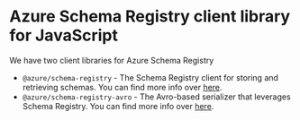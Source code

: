 # Azure Schema Registry client library for JavaScript

We have two client libraries for Azure Schema Registry

- `@azure/schema-registry` - The Schema Registry client for storing and retrieving schemas. You can find more info over [here](./schema-registry).
- `@azure/schema-registry-avro` - The Avro-based serializer that leverages Schema Registry. You can find more info over [here](./schema-registry-avro).
